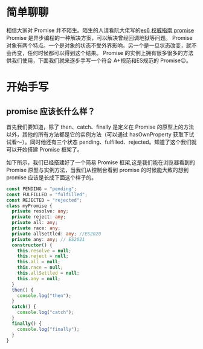 # 简单聊聊

相信大家对 Promise 并不陌生。陌生的人请看阮大佬写的[es6 权威指南 promise](https://es6.ruanyifeng.com/#docs/promise)
Promise 是异步编程的一种解决方案，可以解决曾经回调地狱等问题。
Promise 对象有两个特点。一个是对象的状态不受外界影响。另一个是一旦状态改变，就不会再变，任何时候都可以得到这个结果。
Promise 的实例上拥有很多很多的方法供我们使用，下面我们就来逐步手写一个符合 A+规范和ES规范的 Promise:wink:。

# 开始手写

## promise 应该长什么样？

首先我们要知道，除了 then、catch、finally 是定义在 Promise 的原型上的方法以外，其他的所有方法都是它的实例方法（可以通过 hasOwnProperty 获取下试试看～）。同时他还有三个状态 pending、fulfilled、rejected。知道了这个我们就可以开始搭建 Promise 框架了。

如下所示，我们已经搭建好了一个简易 Promise 框架,这是我们能在浏览器看到的 Promise 原型与实例方法，当我们从控制台看到 promise 的时候能大致的想到 promise 应该是长成下面这个样子的。

```ts
const PENDING = "pending";
const FULFILLED = "fulfilled";
const REJECTED = "rejected";
class myPromise {
  private resolve: any;
  private reject: any;
  private all: any;
  private race: any;
  private allSettled: any; //ES2020
  private any: any; // ES2021
  constructor() {
    this.resolve = null;
    this.reject = null;
    this.all = null;
    this.race = null;
    this.allSettled = null;
    this.any = null;
  }
  then() {
    console.log("then");
  }
  catch() {
    console.log("catch");
  }
  finally() {
    console.log("finally");
  }
}
```


